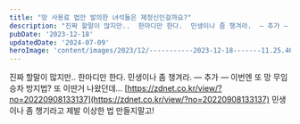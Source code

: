 ```yaml
---
title: "망 사용료 법안 발의한 녀석들은 제정신인걸까요?"
description: "진짜 할말이 많지만..  한마디만 한다.  민생이나 좀 챙겨라.  — 추가 —  이번엔 또 망 무임승차 방지법? 또 이딴거 나왔던데…  https://zdnet.co.kr/view/?no=20220908133137  민생이나 좀 챙기라고 제발 이상한 법 만들지말고!"
pubDate: '2023-12-18'
updatedDate: '2024-07-09'
heroImage: 'content/images/2023/12/-----------2023-12-18-------11.25.46.png'
---
```


진짜 할말이 많지만..
한마디만 한다.
민생이나 좀 챙겨라.
— 추가 —
이번엔 또 망 무임승차 방지법? 또 이딴거 나왔던데…
[https://zdnet.co.kr/view/?no=20220908133137](https://zdnet.co.kr/view/?no=20220908133137)
민생이나 좀 챙기라고 제발 이상한 법 만들지말고!